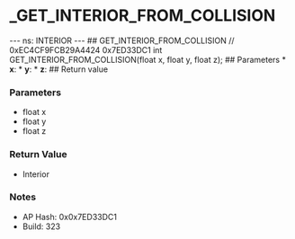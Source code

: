 # _GET_INTERIOR_FROM_COLLISION

--- ns: INTERIOR --- ## GET_INTERIOR_FROM_COLLISION  // 0xEC4CF9FCB29A4424 0x7ED33DC1 int GET_INTERIOR_FROM_COLLISION(float x, float y, float z);   ## Parameters * **x**: * **y**: * **z**:  ## Return value

### Parameters
* float x
* float y
* float z

### Return Value
* Interior

### Notes
* AP Hash: 0x0x7ED33DC1
* Build: 323

